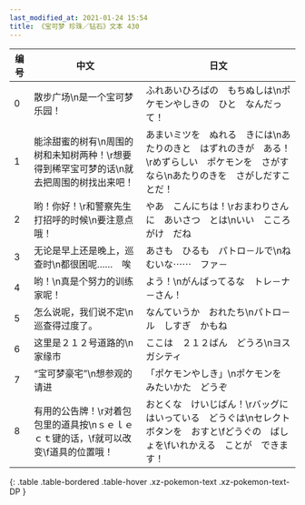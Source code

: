 ```yaml
---
last_modified_at: 2021-01-24 15:54
title: 《宝可梦 珍珠／钻石》文本 430
---
```

| 编号 | 中文 | 日文 |
| ---- | ---- | ---- |
| 0 | 散步广场\n是一个宝可梦乐园！ | ふれあいひろばの　もちぬしは\nポケモンやしきの　ひと　なんだって！ |
| 1 | 能涂甜蜜的树有\n周围的树和未知树两种！\r想要得到稀罕宝可梦的话\n就去把周围的树找出来吧！ | あまいミツを　ぬれる　きには\nあたりのきと　はずれのきが　ある！\rめずらしい　ポケモンを　さがすなら\nあたりのきを　さがしだすことだ！ |
| 2 | 哟！你好！\r和警察先生打招呼的时候\n要注意点哦！ | やあ　こんにちは！\rおまわりさんに　あいさつ　とは\nいい　こころがけ　だね |
| 3 | 无论是早上还是晚上，巡查时\n都很困呢……　唉 | あさも　ひるも　パトロ－ルで\nねむいな⋯⋯　ファ－ |
| 4 | 哟！\n真是个努力的训练家呢！ | よう！\nがんばってるな　トレ－ナ－さん！ |
| 5 | 怎么说呢，我们说不定\n巡查得过度了。 | なんていうか　おれたち\nパトロ－ル　しすぎ　かもね |
| 6 | 这里是２１２号道路的\n家缘市 | ここは　２１２ばん　どうろ\nヨスガシティ |
| 7 | “宝可梦豪宅”\n想参观的请进 | 「ポケモンやしき」\nポケモンを　みたいかた　どうぞ |
| 8 | 有用的公告牌！\r对着包包里的道具按\nｓｅｌｅｃｔ键的话，\f就可以改变\f道具的位置哦！ | おとくな　けいじばん！\rバッグに　はいっている　どうぐは\nセレクト　ボタンを　おすと\fどうぐの　ばしょを\fいれかえる　ことが　できます！ |
{: .table .table-bordered .table-hover .xz-pokemon-text .xz-pokemon-text-DP }